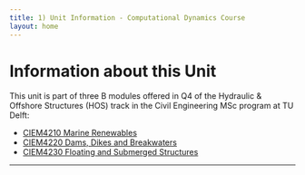 ```yaml
---
title: 1) Unit Information - Computational Dynamics Course
layout: home
---
```

# Information about this Unit

This unit is part of three B modules offered in Q4 of the Hydraulic & Offshore Structures (HOS) track in the Civil Engineering MSc program at TU Delft:

* [CIEM4210 Marine Renewables](https://studiegids.tudelft.nl/a101_displayCourse.do?course_id=63755)
* [CIEM4220 Dams, Dikes and Breakwaters](https://studiegids.tudelft.nl/a101_displayCourse.do?course_id=63756)
* [CIEM4230 Floating and Submerged Structures](https://studiegids.tudelft.nl/a101_displayCourse.do?course_id=63757)


----

[^1]: [It can take up to 10 minutes for changes to your site to publish after you push the changes to GitHub](https://docs.github.com/en/pages/setting-up-a-github-pages-site-with-jekyll/creating-a-github-pages-site-with-jekyll#creating-your-site).

[Just the Docs]: https://just-the-docs.github.io/just-the-docs/
[GitHub Pages]: https://docs.github.com/en/pages
[README]: https://github.com/just-the-docs/just-the-docs-template/blob/main/README.md
[Jekyll]: https://jekyllrb.com
[GitHub Pages / Actions workflow]: https://github.blog/changelog/2022-07-27-github-pages-custom-github-actions-workflows-beta/
[use this template]: https://github.com/just-the-docs/just-the-docs-template/generate
